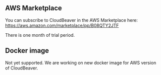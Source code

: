 ## AWS Marketplace

You can subscribe to CloudBeaver in the AWS Marketplace here: https://aws.amazon.com/marketplace/pp/B08QTY2JTF  

There is one month of trial period.  

## Docker image

Not yet supported. We are working on new docker image for AWS version of CloudBeaver.  
